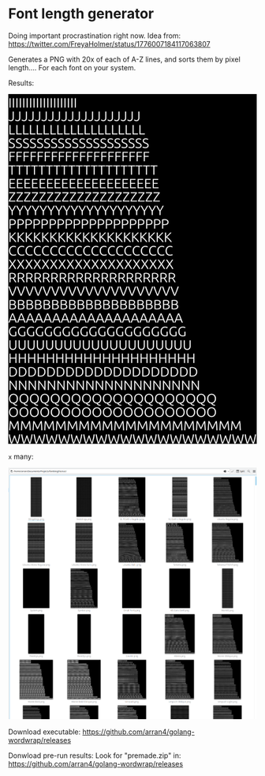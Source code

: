 # Font length generator

Doing important procrastination right now. Idea from: https://twitter.com/FreyaHolmer/status/1776007184117063807

Generates a PNG with 20x of each of A-Z lines, and sorts them by pixel length.... For each font on your system. 

Results:

![Ubuntu Regular.png](Ubuntu%20Regular.png)

`x` many:

![Screenshot_20240405_163807.png](Screenshot_20240405_163807.png)

Download executable:
https://github.com/arran4/golang-wordwrap/releases

Donwload pre-run results: Look for "premade.zip" in:
https://github.com/arran4/golang-wordwrap/releases

